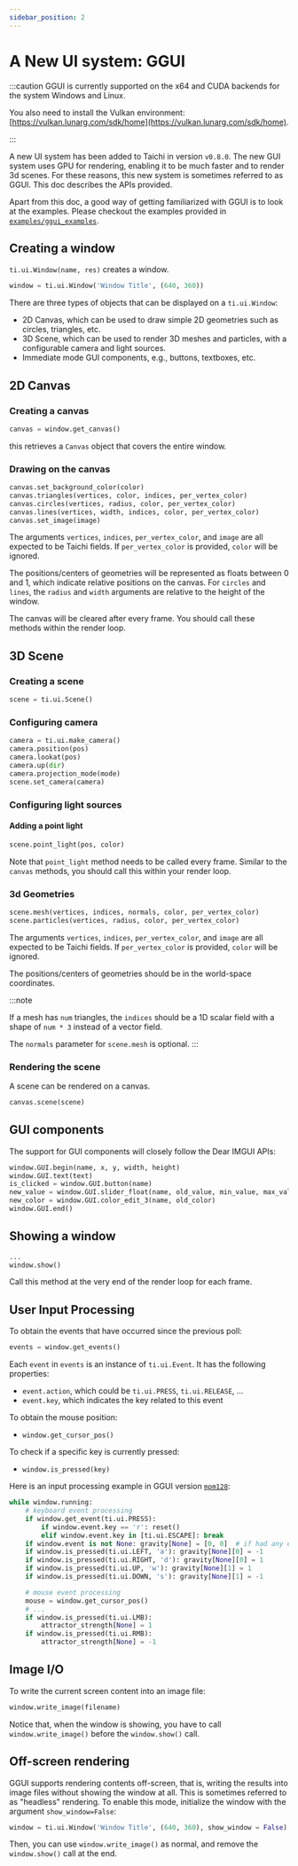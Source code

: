 ```yaml
---
sidebar_position: 2
---
```


# A New UI system: GGUI

:::caution
GGUI is currently supported on the x64 and CUDA backends for the system Windows and Linux.

You also need to install the Vulkan environment: [https://vulkan.lunarg.com/sdk/home](https://vulkan.lunarg.com/sdk/home).

:::

A new UI system has been added to Taichi in version `v0.8.0`. The new GUI system uses GPU for rendering, enabling it to be much faster and to render 3d scenes. For these reasons, this new system is sometimes referred to as GGUI. This doc describes the APIs provided.

Apart from this doc, a good way of getting familiarized with GGUI is to look at the examples. Please checkout the examples provided in [`examples/ggui_examples`](https://github.com/taichi-dev/taichi/tree/master/python/taichi/examples/ggui_examples).

## Creating a window

`ti.ui.Window(name, res)` creates a window.

```python
window = ti.ui.Window('Window Title', (640, 360))
```

There are three types of objects that can be displayed on a `ti.ui.Window`:

- 2D Canvas, which can be used to draw simple 2D geometries such as circles, triangles, etc.
- 3D Scene, which can be used to render 3D meshes and particles, with a configurable camera and light sources.
- Immediate mode GUI components, e.g., buttons, textboxes, etc.

## 2D Canvas

### Creating a canvas

```python
canvas = window.get_canvas()
```

this retrieves a `Canvas` object that covers the entire window.

### Drawing on the canvas

```python
canvas.set_background_color(color)
canvas.triangles(vertices, color, indices, per_vertex_color)
canvas.circles(vertices, radius, color, per_vertex_color)
canvas.lines(vertices, width, indices, color, per_vertex_color)
canvas.set_image(image)
```

The arguments `vertices`, `indices`, `per_vertex_color`, and `image` are all expected to be Taichi fields. If `per_vertex_color` is provided, `color` will be ignored.

The positions/centers of geometries will be represented as floats between 0 and 1, which indicate relative positions on the canvas. For `circles` and `lines`, the `radius` and `width` arguments are relative to the height of the window.

The canvas will be cleared after every frame. You should call these methods within the render loop.

## 3D Scene

### Creating a scene

```python
scene = ti.ui.Scene()
```

### Configuring camera

```python
camera = ti.ui.make_camera()
camera.position(pos)
camera.lookat(pos)
camera.up(dir)
camera.projection_mode(mode)
scene.set_camera(camera)
```

### Configuring light sources

#### Adding a point light

```python
scene.point_light(pos, color)
```

Note that `point_light` method needs to be called every frame. Similar to the `canvas` methods, you should call this within your render loop.

### 3d Geometries

```python
scene.mesh(vertices, indices, normals, color, per_vertex_color)
scene.particles(vertices, radius, color, per_vertex_color)
```

The arguments `vertices`, `indices`, `per_vertex_color`, and `image` are all expected to be Taichi fields. If `per_vertex_color` is provided, `color` will be ignored.

The positions/centers of geometries should be in the world-space coordinates.

:::note

If a mesh has `num` triangles, the `indices` should be a 1D scalar field with a shape of `num * 3` instead of a vector field.

The `normals` parameter for `scene.mesh` is optional.
:::

### Rendering the scene

A scene can be rendered on a canvas.

```python
canvas.scene(scene)
```

## GUI components

The support for GUI components will closely follow the Dear IMGUI APIs:

```python
window.GUI.begin(name, x, y, width, height)
window.GUI.text(text)
is_clicked = window.GUI.button(name)
new_value = window.GUI.slider_float(name, old_value, min_value, max_value)
new_color = window.GUI.color_edit_3(name, old_color)
window.GUI.end()
```

## Showing a window

```python
...
window.show()
```

Call this method at the very end of the render loop for each frame.

## User Input Processing

To obtain the events that have occurred since the previous poll:

```python
events = window.get_events()
```

Each `event` in `events` is an instance of `ti.ui.Event`. It has the following properties:

- `event.action`, which could be `ti.ui.PRESS`, `ti.ui.RELEASE`, ...
- `event.key`, which indicates the key related to this event

To obtain the mouse position:

- `window.get_cursor_pos()`

To check if a specific key is currently pressed:

- `window.is_pressed(key)`

Here is an input processing example in GGUI version [`mpm128`](https://github.com/taichi-dev/taichi/blob/master/python/taichi/examples/ggui_examples/mpm128_ggui.py):

```python
while window.running:
    # keyboard event processing
    if window.get_event(ti.ui.PRESS):
        if window.event.key == 'r': reset()
        elif window.event.key in [ti.ui.ESCAPE]: break
    if window.event is not None: gravity[None] = [0, 0]  # if had any event
    if window.is_pressed(ti.ui.LEFT, 'a'): gravity[None][0] = -1
    if window.is_pressed(ti.ui.RIGHT, 'd'): gravity[None][0] = 1
    if window.is_pressed(ti.ui.UP, 'w'): gravity[None][1] = 1
    if window.is_pressed(ti.ui.DOWN, 's'): gravity[None][1] = -1

    # mouse event processing
    mouse = window.get_cursor_pos()
    # ...
    if window.is_pressed(ti.ui.LMB):
        attractor_strength[None] = 1
    if window.is_pressed(ti.ui.RMB):
        attractor_strength[None] = -1
```

## Image I/O

To write the current screen content into an image file:

```python
window.write_image(filename)
```

Notice that, when the window is showing, you have to call `window.write_image()` before the `window.show()` call.

## Off-screen rendering

GGUI supports rendering contents off-screen, that is, writing the results into image files without showing the window at all. This is sometimes referred to as "headless" rendering. To enable this mode, initialize the window with the argument `show_window=False`:

```python
window = ti.ui.Window('Window Title', (640, 360), show_window = False)
```

Then, you can use `window.write_image()` as normal, and remove the `window.show()` call at the end.
